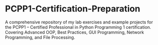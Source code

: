 # PCPP1-Certification-Preparation
A comprehensive repository of my lab exercises and example projects for the PCPP1 – Certified Professional in Python Programming 1 certification. Covering Advanced OOP, Best Practices, GUI Programming, Network Programming, and File Processing.
